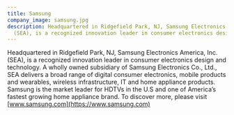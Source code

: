 ```yaml
---
title: Samsung
company_image: samsung.jpg
description: Headquartered in Ridgefield Park, NJ, Samsung Electronics America, Inc.
  (SEA), is a recognized innovation leader in consumer electronics design and technology.
---
```


Headquartered in Ridgefield Park, NJ, Samsung Electronics America, Inc. (SEA), is a recognized innovation leader in consumer electronics design and technology. A wholly owned subsidiary of Samsung Electronics Co., Ltd., SEA delivers a broad range of digital consumer electronics, mobile products and wearables, wireless infrastructure, IT and home appliance products. Samsung is the market leader for HDTVs in the U.S and one of America’s fastest growing home appliance brand. To discover more, please visit [www.samsung.com](https://www.samsung.com)
